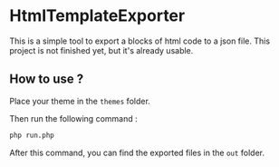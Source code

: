 # HtmlTemplateExporter

This is a simple tool to export a blocks of html code to a json file. This project is not finished yet, but 
it's already usable.

## How to use ? 

Place your theme in the `themes` folder. 

Then run the following command :
```bash
php run.php
```

After this command, you can find the exported files in the `out` folder.